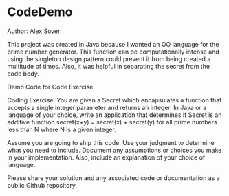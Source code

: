 CodeDemo
========
Author: Alex Sover

This project was created in Java because I wanted an OO language for the prime number generator. 
This function can be computationally intense and using the singleton design pattern could prevent it 
from being created a multitude of times. Also, it was helpful in separating the secret from the code body.






Demo Code for Code Exercise 

Coding Exercise: 
You are given a Secret which encapsulates a function that accepts a single integer parameter and returns an integer. In Java or a language of your choice, write an application that determines if Secret is an additive function secret(x+y) = secret(x) + secret(y) for all prime numbers less than N where N is a given integer.

Assume you are going to ship this code. Use your judgment to determine what you need to include. Document any assumptions or choices you make in your implementation. Also, include an explanation of your choice of language.

Please share your solution and any associated code or documentation as a public Github repository.